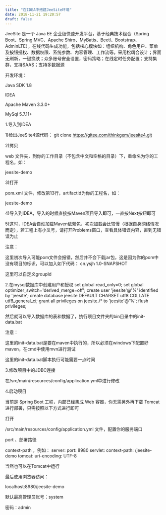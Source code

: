 ```yaml
---
title: "在IDEA中搭建JeeSite环境"
date: 2018-11-21 19:20:57
draft: false
---
```

JeeSite 是一个 Java EE 企业级快速开发平台，基于经典技术组合（Spring Boot、Spring MVC、Apache Shiro、MyBatis、Beetl、Bootstrap、AdminLTE），在线代码生成功能，包括核心模块如：组织机构、角色用户、菜单及按钮授权、数据权限、系统参数、内容管理、工作流等。采用松耦合设计；界面无刷新，一键换肤；众多账号安全设置，密码策略；在线定时任务配置；支持集群，支持SAAS；支持多数据源

开发环境：

Java SDK 1.8

IDEA

Apache Maven 3.3.0+

MySql 5.7.11+

1.导入到IDEA

1)检出JeeSite4源代码：
git clone https://gitee.com/thinkgem/jeesite4.git

2)拷贝

web
文件夹，到你的工作目录（不包含中文和空格的目录）下，重命名为你的工程名，如：

jeesite-demo

3)打开

pom.xml
文件，修改第13行，artifactId为你的工程名，如：

<artifactId>jeesite-demo</artifactId>

4)导入到IDEA，导入的时候直接按Maven项目导入即可，一直按Next按钮即可

5)这时，IDEA会自动加载Maven依赖包，初次加载会比较慢（根据自身网络情况而定），若工程上有小叉号，请打开Problems窗口，查看具体错误内容，直到无错误为止

注意：

这里初次导入可能pom文件会报错，然后并不会下载jar包，这是因为你的pom中没有项目的标识，可以加入如下代码：
<groupId>cn.ysjh</groupId> <version>1.0-SNAPSHOT</version>

这里可以自定义groupId

2.在mysql数据库中创建用户和授权
set global read_only=0; set global optimizer_switch='derived_merge=off'; create user 'jeesite'@'%' identified by 'jeesite'; create database jeesite DEFAULT CHARSET utf8 COLLATE utf8_general_ci; grant all privileges on jeesite./* to 'jeesite'@'%'; flush privileges;

然后就可以导入数据库的表和数据了，执行项目文件夹的bin目录中的init-data.bat

注意：

这里的init-data.bat是要在maven中执行的，所以必须在windows下配置好maven，在cmd中使用mvn进行测试

这里的init-data.bat脚本执行可能需要一点时间

3.修改项目中的JDBC连接

在/src/main/resources/config/application.yml中进行修改

4.启动项目

当前是 Spring Boot 工程，内部已经集成 Web 容器，你无需另外再下载 Tomcat 进行部署，只需按照以下方式进行即可

打开

/src/main/resources/config/application.yml
文件，配置你的服务端口

port
、部署路径

context-path
，例如：
server: port: 8980 servlet: context-path: /jeesite-demo tomcat: uri-encoding: UTF-8

当然也可以在Tomcat中运行

最后使用浏览器访问：

localhost:8980/jeesite-demo

默认最高管理员账号：system

密码：admin